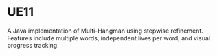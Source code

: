 # UE11
A Java implementation of Multi-Hangman using stepwise refinement. Features include multiple words, independent lives per word, and visual progress tracking.
